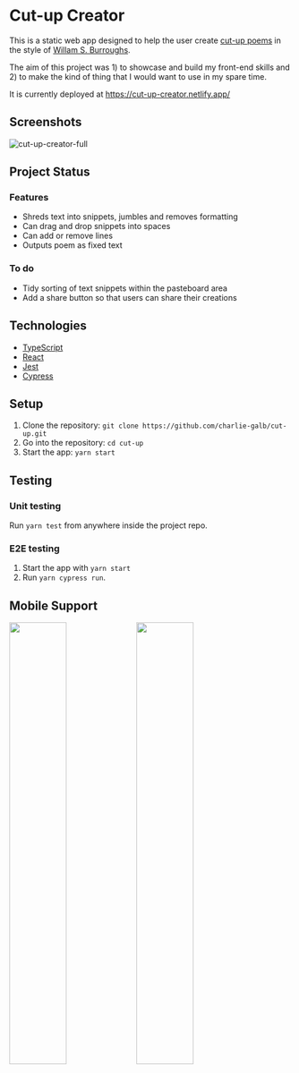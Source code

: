 # Cut-up Creator  

This is a static web app designed to help the user create [cut-up poems](https://en.wikipedia.org/wiki/Cut-up_technique) in the style of [Willam S. Burroughs](https://en.wikipedia.org/wiki/William_S._Burroughs).  

The aim of this project was 1) to showcase and build my front-end skills and 2) to make the kind of thing that I would want to use in my spare time.  

It is currently deployed at https://cut-up-creator.netlify.app/  

## Screenshots  

![cut-up-creator-full](https://user-images.githubusercontent.com/50401779/122591208-890e9380-d05a-11eb-94fd-406ca1956959.png)  

## Project Status   

### Features  

- Shreds text into snippets, jumbles and removes formatting 
- Can drag and drop snippets into  spaces
- Can add or remove lines  
- Outputs poem as fixed text  

### To do  

- Tidy sorting of text snippets within the pasteboard area  
- Add a share button so that users can share their creations  

## Technologies  

- [TypeScript](https://github.com/microsoft/TypeScript)  
- [React](https://github.com/facebook/react)  
- [Jest](https://github.com/facebook/jest)  
- [Cypress](https://github.com/cypress-io/cypress)    

## Setup  

1) Clone the repository: `git clone https://github.com/charlie-galb/cut-up.git`  
2) Go into the repository: `cd cut-up`  
3) Start the app: `yarn start`  

## Testing  

### Unit testing  

Run `yarn test` from anywhere inside the project repo. 

### E2E testing  

1) Start the app with `yarn start`  
2) Run `yarn cypress run`.  

## Mobile Support  

<img src="https://user-images.githubusercontent.com/50401779/122591792-60d36480-d05b-11eb-9c60-4c7c7db900e6.png" width="45%"><img src="https://user-images.githubusercontent.com/50401779/122591811-64ff8200-d05b-11eb-84a9-20573a5e3b16.png" width="45%">